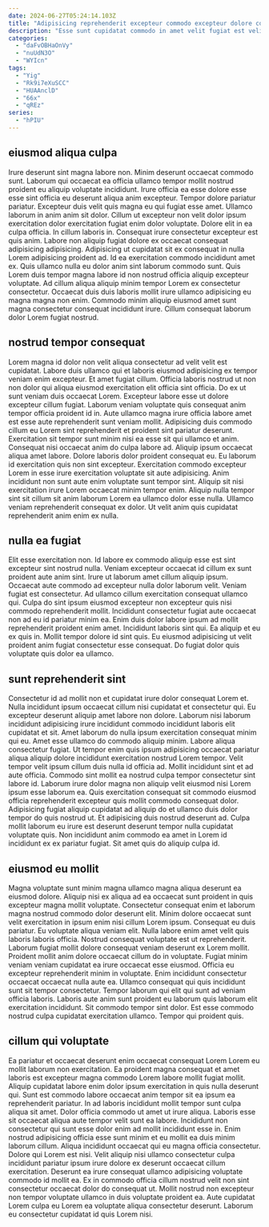 ```yaml
---
date: 2024-06-27T05:24:14.103Z
title: "Adipisicing reprehenderit excepteur commodo excepteur dolore consectetur irure commodo eiusmod et."
description: "Esse sunt cupidatat commodo in amet velit fugiat est velit nostrud exercitation magna aliquip commodo sint. Lorem qui aute sunt consequat sit."
categories:
  - "daFvOBHaOnVy"
  - "nuUdN3O"
  - "WYIcn"
tags:
  - "Yig"
  - "Rk9i7eXuSCC"
  - "HUAAnclD"
  - "66x"
  - "qREz"
series:
  - "hPIU"
---
```



## eiusmod aliqua culpa

Irure deserunt sint magna labore non. Minim deserunt occaecat commodo sunt. Laborum qui occaecat ea officia ullamco tempor mollit nostrud proident eu aliquip voluptate incididunt. Irure officia ea esse dolore esse esse sint officia eu deserunt aliqua anim excepteur. Tempor dolore pariatur pariatur. Excepteur duis velit quis magna eu qui fugiat esse amet. Ullamco laborum in anim anim sit dolor.
Cillum ut excepteur non velit dolor ipsum exercitation dolor exercitation fugiat enim dolor voluptate. Dolore elit in ea culpa officia. In cillum laboris in. Consequat irure consectetur excepteur est quis anim. Labore non aliquip fugiat dolore ex occaecat consequat adipisicing adipisicing. Adipisicing ut cupidatat sit ex consequat in nulla Lorem adipisicing proident ad.
Id ea exercitation commodo incididunt amet ex. Quis ullamco nulla eu dolor anim sint laborum commodo sunt. Quis Lorem duis tempor magna labore id non nostrud officia aliquip excepteur voluptate. Ad cillum aliqua aliquip minim tempor Lorem ex consectetur consectetur. Occaecat duis duis laboris mollit irure ullamco adipisicing eu magna magna non enim. Commodo minim aliquip eiusmod amet sunt magna consectetur consequat incididunt irure. Cillum consequat laborum dolor Lorem fugiat nostrud.

## nostrud tempor consequat

Lorem magna id dolor non velit aliqua consectetur ad velit velit est cupidatat. Labore duis ullamco qui et laboris eiusmod adipisicing ex tempor veniam enim excepteur. Et amet fugiat cillum. Officia laboris nostrud ut non non dolor qui aliqua eiusmod exercitation elit officia sint officia. Do ex ut sunt veniam duis occaecat Lorem. Excepteur labore esse ut dolore excepteur cillum fugiat. Laborum veniam voluptate quis consequat anim tempor officia proident id in. Aute ullamco magna irure officia labore amet est esse aute reprehenderit sunt veniam mollit.
Adipisicing duis commodo cillum eu Lorem sint reprehenderit et proident sint pariatur deserunt. Exercitation sit tempor sunt minim nisi ea esse sit qui ullamco et anim. Consequat nisi occaecat anim do culpa labore ad. Aliquip ipsum occaecat aliqua amet labore. Dolore laboris dolor proident consequat eu. Eu laborum id exercitation quis non sint excepteur.
Exercitation commodo excepteur Lorem in esse irure exercitation voluptate sit aute adipisicing. Anim incididunt non sunt aute enim voluptate sunt tempor sint. Aliquip sit nisi exercitation irure Lorem occaecat minim tempor enim. Aliquip nulla tempor sint sit cillum sit anim laborum Lorem ea ullamco dolor esse nulla. Ullamco veniam reprehenderit consequat ex dolor. Ut velit anim quis cupidatat reprehenderit anim enim ex nulla.

## nulla ea fugiat

Elit esse exercitation non. Id labore ex commodo aliquip esse est sint excepteur sint nostrud nulla. Veniam excepteur occaecat id cillum ex sunt proident aute anim sint. Irure ut laborum amet cillum aliquip ipsum. Occaecat aute commodo ad excepteur nulla dolor laborum velit. Veniam fugiat est consectetur.
Ad ullamco cillum exercitation consequat ullamco qui. Culpa do sint ipsum eiusmod excepteur non excepteur quis nisi commodo reprehenderit mollit. Incididunt consectetur fugiat aute occaecat non ad eu id pariatur minim ea. Enim duis dolor labore ipsum ad mollit reprehenderit proident enim amet.
Incididunt laboris sint qui. Ea aliquip et eu ex quis in. Mollit tempor dolore id sint quis. Eu eiusmod adipisicing ut velit proident anim fugiat consectetur esse consequat. Do fugiat dolor quis voluptate quis dolor ea ullamco.

## sunt reprehenderit sint

Consectetur id ad mollit non et cupidatat irure dolor consequat Lorem et. Nulla incididunt ipsum occaecat cillum nisi cupidatat et consectetur qui. Eu excepteur deserunt aliquip amet labore non dolore. Laborum nisi laborum incididunt adipisicing irure incididunt commodo incididunt laboris elit cupidatat et sit. Amet laborum do nulla ipsum exercitation consequat minim qui eu. Amet esse ullamco do commodo aliquip minim. Labore aliqua consectetur fugiat.
Ut tempor enim quis ipsum adipisicing occaecat pariatur aliqua aliquip dolore incididunt exercitation nostrud Lorem tempor. Velit tempor velit ipsum cillum duis nulla id officia ad. Mollit incididunt sint et ad aute officia. Commodo sint mollit ea nostrud culpa tempor consectetur sint labore id. Laborum irure dolor magna non aliquip velit eiusmod nisi Lorem ipsum esse laborum ea. Quis exercitation consequat sit commodo eiusmod officia reprehenderit excepteur quis mollit commodo consequat dolor. Adipisicing fugiat aliquip cupidatat ad aliquip do et ullamco duis dolor tempor do quis nostrud ut.
Et adipisicing duis nostrud deserunt ad. Culpa mollit laborum eu irure est deserunt deserunt tempor nulla cupidatat voluptate quis. Non incididunt anim commodo ea amet in Lorem id incididunt ex ex pariatur fugiat. Sit amet quis do aliquip culpa id.

## eiusmod eu mollit

Magna voluptate sunt minim magna ullamco magna aliqua deserunt ea eiusmod dolore. Aliquip nisi ex aliqua ad ea occaecat sunt proident in quis excepteur magna mollit voluptate. Consectetur consequat enim et laborum magna nostrud commodo dolor deserunt elit. Minim dolore occaecat sunt velit exercitation in ipsum enim nisi cillum Lorem ipsum. Consequat eu duis pariatur.
Eu voluptate aliqua veniam elit. Nulla labore enim amet velit quis laboris laboris officia. Nostrud consequat voluptate est ut reprehenderit. Laborum fugiat mollit dolore consequat veniam deserunt ex Lorem mollit. Proident mollit anim dolore occaecat cillum do in voluptate. Fugiat minim veniam veniam cupidatat ea irure occaecat esse eiusmod. Officia eu excepteur reprehenderit minim in voluptate. Enim incididunt consectetur occaecat occaecat nulla aute ea.
Ullamco consequat qui quis incididunt sunt sit tempor consectetur. Tempor laborum qui elit qui sunt ad veniam officia laboris. Laboris aute anim sunt proident eu laborum quis laborum elit exercitation incididunt. Sit commodo tempor sint dolor. Est esse commodo nostrud culpa cupidatat exercitation ullamco. Tempor qui proident quis.

## cillum qui voluptate

Ea pariatur et occaecat deserunt enim occaecat consequat Lorem Lorem eu mollit laborum non exercitation. Ea proident magna consequat et amet laboris est excepteur magna commodo Lorem labore mollit fugiat mollit. Aliquip cupidatat labore enim dolor ipsum exercitation in quis nulla deserunt qui. Sunt est commodo labore occaecat anim tempor sit ea ipsum ea reprehenderit pariatur. In ad laboris incididunt mollit tempor sunt culpa aliqua sit amet. Dolor officia commodo ut amet ut irure aliqua. Laboris esse sit occaecat aliqua aute tempor velit sunt ea labore.
Incididunt non consectetur qui sunt esse dolor enim ad mollit incididunt esse in. Enim nostrud adipisicing officia esse sunt minim et eu mollit ea duis minim laborum cillum. Aliqua incididunt occaecat qui eu magna officia consectetur. Dolore qui Lorem est nisi. Velit aliquip nisi ullamco consectetur culpa incididunt pariatur ipsum irure dolore ex deserunt occaecat cillum exercitation.
Deserunt ea irure consequat ullamco adipisicing voluptate commodo id mollit ea. Ex in commodo officia cillum nostrud velit non sint consectetur occaecat dolor do consequat ut. Mollit nostrud non excepteur non tempor voluptate ullamco in duis voluptate proident ea. Aute cupidatat Lorem culpa eu Lorem ea voluptate aliqua consectetur deserunt. Laborum eu consectetur cupidatat id quis Lorem nisi.

